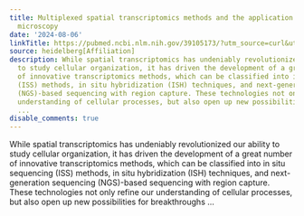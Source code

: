 ```yaml
---
title: Multiplexed spatial transcriptomics methods and the application of expansion
  microscopy
date: '2024-08-06'
linkTitle: https://pubmed.ncbi.nlm.nih.gov/39105173/?utm_source=curl&utm_medium=rss&utm_campaign=pubmed-2&utm_content=1FakS-2QOkCT8HsMOQP1bCRQ4YzyumYOmxmF0moLsQ3dFB1E9V&fc=20220326224207&ff=20240806181306&v=2.18.0.post9+e462414
source: heidelberg[Affiliation]
description: While spatial transcriptomics has undeniably revolutionized our ability
  to study cellular organization, it has driven the development of a great number
  of innovative transcriptomics methods, which can be classified into in situ sequencing
  (ISS) methods, in situ hybridization (ISH) techniques, and next-generation sequencing
  (NGS)-based sequencing with region capture. These technologies not only refine our
  understanding of cellular processes, but also open up new possibilities for breakthroughs
  ...
disable_comments: true
---
```

While spatial transcriptomics has undeniably revolutionized our ability to study cellular organization, it has driven the development of a great number of innovative transcriptomics methods, which can be classified into in situ sequencing (ISS) methods, in situ hybridization (ISH) techniques, and next-generation sequencing (NGS)-based sequencing with region capture. These technologies not only refine our understanding of cellular processes, but also open up new possibilities for breakthroughs ...